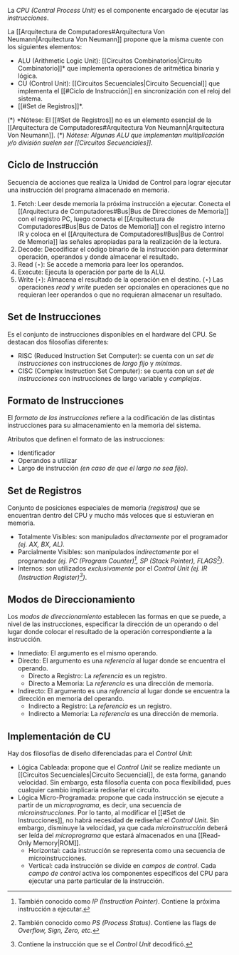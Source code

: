 La *CPU (Central Process Unit)* es el componente encargado de ejecutar las *instrucciones*.

La [[Arquitectura de Computadores#Arquitectura Von Neumann|Arquitectura Von Neumann]] propone que la misma cuente con los siguientes elementos:
- ALU (Arithmetic Logic Unit): [[Circuitos Combinatorios|Circuito Combinatorio]]\* que implementa operaciones de aritmética binaria y lógica.
- CU (Control Unit): [[Circuitos Secuenciales|Circuito Secuencial]] que implementa el [[#Ciclo de Instrucción]] en sincronización con el reloj del sistema. 
- [[#Set de Registros]]\*.

(\*) *Nótese: El [[#Set de Registros]] no es un elemento esencial de la [[Arquitectura de Computadores#Arquitectura Von Neumann|Arquitectura Von Neumann]].
(\*) *Nótese: Algunas ALU que implementan multiplicación y/o división suelen ser [[Circuitos Secuenciales]].*

## Ciclo de Instrucción
Secuencia de acciones que realiza la Unidad de Control para lograr ejecutar una instrucción del programa almacenado en memoria.

1. Fetch: Leer desde memoria la próxima instrucción a ejecutar. Conecta el [[Arquitectura de Computadores#Bus|Bus de Direcciones de Memoria]] con el registro PC, luego conecta el [[Arquitectura de Computadores#Bus|Bus de Datos de Memoria]] con el registro interno IR y coloca en el [[Arquitectura de Computadores#Bus|Bus de Control de Memoria]] las señales apropiadas para la realización de la lectura.
2. Decode: Decodificar el código binario de la instrucción para determinar operación, operandos y donde almacenar el resultado.
3. Read $(\star)$: Se accede a memoria para leer los operandos.
4. Execute: Ejecuta la operación por parte de la ALU.
5. Write $(\star)$: Almacena el resultado de la operación en el destino.
$(\star)$ Las operaciones *read* y *write* pueden ser opcionales en operaciones que no requieran leer operandos o que no requieran almacenar un resultado.

## Set de Instrucciones
Es el conjunto de instrucciones disponibles en el hardware del CPU. Se destacan dos filosofías diferentes:
- RISC (Reduced Instruction Set Computer): se cuenta con un *set de instrucciones* con instrucciones de *largo fijo* y *mínimas*.
- CISC (Complex Instruction Set Computer): se cuenta con un *set de instrucciones* con instrucciones de largo variable y *complejas*.

## Formato de Instrucciones
El *formato de las instrucciones* refiere a la codificación de las distintas instrucciones para su almacenamiento en la memoria del sistema.

Atributos que definen el formato de las instrucciones:
- Identificador
- Operandos a utilizar
- Largo de instrucción *(en caso de que el largo no sea fijo)*.

## Set de Registros
Conjunto de posiciones especiales de memoria *(registros)* que se encuentran dentro del CPU y mucho más veloces que si estuvieran en memoria.
- Totalmente Visibles: son manipulados *directamente* por el programador *(ej. AX, BX, AL).*
- Parcialmente Visibles: son manipulados *indirectamente* por el programador *(ej. PC (Program Counter)[^PC], SP (Stack Pointer), FLAGS[^PS]).*
- Internos: son utilizados *exclusivamente* por el *Control Unit* *(ej. IR (Instruction Register)[^IR])*.

[^PC]: También conocido como *IP (Instruction Pointer)*. Contiene la próxima instrucción a ejecutar.
[^PS]: También conocido como *PS (Process Status)*. Contiene las flags de *Overflow, Sign, Zero, etc.*
[^IR]: Contiene la instrucción que se el *Control Unit* decodificó.
## Modos de Direccionamiento
Los *modos de direccionamiento* establecen las formas en que se puede, a nivel de las instrucciones, especificar la dirección de un operando o del lugar donde colocar el resultado de la operación correspondiente a la instrucción.
- Inmediato: El argumento es el mismo operando.
- Directo: El argumento es una *referencia* al lugar donde se encuentra el operando.
	- Directo a Registro: La *referencia* es un registro.
	- Directo a Memoria: La *referencia* es una dirección de memoria.
- Indirecto: El argumento es una *referencia* al lugar donde se encuentra la dirección en memoria del operando.
	- Indirecto a Registro: La *referencia* es un registro.
	- Indirecto a Memoria: La *referencia* es una dirección de memoria.

## Implementación de CU
Hay dos filosofías de diseño diferenciadas para el *Control Unit*:
- Lógica Cableada: propone que el *Control Unit* se realize mediante un [[Circuitos Secuenciales|Circuito Secuencial]], de esta forma, ganando velocidad. Sin embargo, esta filosofía cuenta con poca flexibilidad, pues cualquier cambio implicaría rediseñar el circuito.
- Lógica Micro-Programada: propone que cada instrucción se ejecute a partir de un *microprograma*, es decir, una secuencia de *microinstrucciones*. Por lo tanto, al modificar el [[#Set de Instrucciones]], no habrá necesidad de rediseñar el *Control Unit*. Sin embargo, disminuye la velocidad, ya que cada *microinstrucción* deberá ser leída del *microprograma* que estará almacenados en una [[Read-Only Memory|ROM]].
	- Horizontal: cada instrucción se representa como una secuencia de microinstrucciones.
	- Vertical: cada instrucción se divide en *campos de control*. Cada *campo de control* activa los componentes específicos del CPU para ejecutar una parte particular de la instrucción.